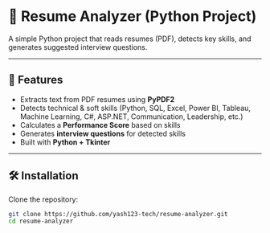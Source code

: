 # 📄 Resume Analyzer (Python Project)

A simple Python project that reads resumes (PDF), detects key skills, and generates suggested interview questions.

---

## 🚀 Features
- Extracts text from PDF resumes using **PyPDF2**
- Detects technical & soft skills (Python, SQL, Excel, Power BI, Tableau, Machine Learning, C#, ASP.NET, Communication, Leadership, etc.)
- Calculates a **Performance Score** based on skills
- Generates **interview questions** for detected skills
- Built with **Python + Tkinter**

---

## 🛠️ Installation

Clone the repository:
```bash
git clone https://github.com/yash123-tech/resume-analyzer.git
cd resume-analyzer
